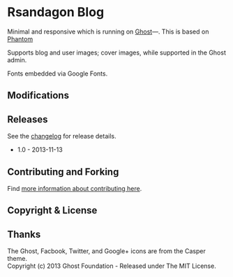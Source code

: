 # Rsandagon Blog

Minimal and responsive which is running on [Ghost](http://ghost.org/)&mdash;. This is based on [Phantom](http://themeforest.net/item/phantom-flat-parallax-responsive-ghost-theme/5893046)

Supports blog and user images; cover images, while supported in the Ghost admin.

Fonts embedded via Google Fonts.

## Modifications


## Releases

See the [changelog](CHANGELOG.md) for release details.

* 1.0 - 2013-11-13

## Contributing and Forking

Find [more information about contributing here](CONTRIBUTING.md).

## Copyright & License

## Thanks

The Ghost, Facbook, Twitter, and Google+ icons are from the Casper theme.  
Copyright (c) 2013 Ghost Foundation - Released under The MIT License.
